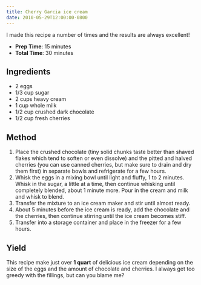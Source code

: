 ```yaml
---
title: Cherry Garcia ice cream
date: 2010-05-29T12:00:00-0800
---
```

I made this recipe a number of times and the results are always excellent!

- **Prep Time**: 15 minutes
- **Total Time**: 30 minutes

## Ingredients
-   2 eggs
-   1/3 cup sugar
-   2 cups heavy cream
-   1 cup whole milk
-   1/2 cup crushed dark chocolate
-   1/2 cup fresh cherries

## Method
1. Place the crushed chocolate (tiny solid chunks taste better than shaved flakes which tend to soften or even dissolve) and the pitted and halved cherries (you can use canned cherries, but make sure to drain and dry them first) in separate bowls and refrigerate for a few hours.
2. Whisk the eggs in a mixing bowl until light and fluffy, 1 to 2 minutes. Whisk in the sugar, a little at a time, then continue whisking until completely blended, about 1 minute more. Pour in the cream and milk and whisk to blend.
3. Transfer the mixture to an ice cream maker and stir until almost ready.
4. About 5 minutes before the ice cream is ready, add the chocolate and the cherries, then continue stirring until the ice cream becomes stiff.
5. Transfer into a storage container and place in the freezer for a few hours.

## Yield
This recipe make just over **1 quart** of delicious ice cream depending on the size of the eggs and the amount of chocolate and cherries. I always get too greedy with the fillings, but can you blame me?